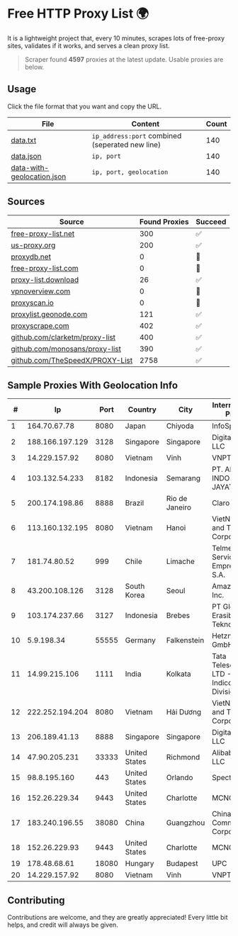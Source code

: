 
# Free HTTP Proxy List 🌍

It is a lightweight project that, every 10 minutes, scrapes lots of free-proxy sites, validates if it works, and serves a clean proxy list.


> Scraper found **4597** proxies at the latest update. Usable proxies are below.

## Usage

Click the file format that you want and copy the URL.


|File|Content|Count|
|----|-------|-----|
|[data.txt](https://raw.githubusercontent.com/themiralay/Proxy-List-World/master/data.txt)|`ip_address:port` combined (seperated new line)|140|
|[data.json](https://raw.githubusercontent.com/themiralay/Proxy-List-World/master/data.json)|`ip, port`|140|
|[data-with-geolocation.json](https://raw.githubusercontent.com/themiralay/Proxy-List-World/master/data-with-geolocation.json)|`ip, port, geolocation`|140|

## Sources

|Source|Found Proxies|Succeed|
|------|-------------|-------|
|[free-proxy-list.net](https://free-proxy-list.net)|300|✅|
|[us-proxy.org](https://www.us-proxy.org)|200|✅|
|[proxydb.net](http://proxydb.net)|0|🚫|
|[free-proxy-list.com](https://free-proxy-list.com/?page=&port=&type%5B%5D=http&type%5B%5D=https&up_time=0&search=Search)|0|🚫|
|[proxy-list.download](https://www.proxy-list.download/HTTP)|26|✅|
|[vpnoverview.com](https://vpnoverview.com/privacy/anonymous-browsing/free-proxy-servers)|0|🚫|
|[proxyscan.io](https://www.proxyscan.io)|0|🚫|
|[proxylist.geonode.com](https://proxylist.geonode.com/api/proxy-list?limit=300&page=1&sort_by=lastChecked&sort_type=desc&protocols=http,https)|121|✅|
|[proxyscrape.com](https://api.proxyscrape.com/v2/?request=displayproxies&protocol=http&timeout=10000&country=all&ssl=all&anonymity=all)|402|✅|
|[github.com/clarketm/proxy-list](https://raw.githubusercontent.com/clarketm/proxy-list/master/proxy-list-raw.txt)|400|✅|
|[github.com/monosans/proxy-list](https://raw.githubusercontent.com/monosans/proxy-list/main/proxies/http.txt)|390|✅|
|[github.com/TheSpeedX/PROXY-List](https://raw.githubusercontent.com/TheSpeedX/PROXY-List/master/http.txt)|2758|✅|


## Sample Proxies With Geolocation Info

|#|Ip|Port|Country|City|Internet Service Provider|
|-|--|----|-------|----|-------------------------|
|1|164.70.67.78|8080|Japan|Chiyoda|InfoSphere|
|2|188.166.197.129|3128|Singapore|Singapore|DigitalOcean, LLC|
|3|14.229.157.92|8080|Vietnam|Vinh|VNPT|
|4|103.132.54.233|8182|Indonesia|Semarang|PT. ADEAKSA INDO JAYATAMA|
|5|200.174.198.86|8888|Brazil|Rio de Janeiro|Claro S.A|
|6|113.160.132.195|8080|Vietnam|Hanoi|VietNam Post and Telecom Corporation|
|7|181.74.80.52|999|Chile|Limache|Telmex Servicios Empresariales S.A.|
|8|43.200.108.126|3128|South Korea|Seoul|Amazon.com, Inc.|
|9|103.174.237.66|3127|Indonesia|Brebes|PT Global Erasiber Teknologi|
|10|5.9.198.34|55555|Germany|Falkenstein|Hetzner Online GmbH|
|11|14.99.215.106|1111|India|Kolkata|Tata Teleservices LTD - Tata Indicom - Cdma Division|
|12|222.252.194.204|8080|Vietnam|Hải Dương|VietNam Post and Telecom Corporation|
|13|206.189.41.13|8888|Singapore|Singapore|DigitalOcean, LLC|
|14|47.90.205.231|33333|United States|Richmond|Alibaba.com LLC|
|15|98.8.195.160|443|United States|Orlando|Spectrum|
|16|152.26.229.34|9443|United States|Charlotte|MCNC|
|17|183.240.196.55|38080|China|Guangzhou|China Mobile Communications Corporation|
|18|152.26.229.93|9443|United States|Charlotte|MCNC|
|19|178.48.68.61|18080|Hungary|Budapest|UPC|
|20|14.229.157.92|8080|Vietnam|Vinh|VNPT|



## Contributing

Contributions are welcome, and they are greatly appreciated! Every
little bit helps, and credit will always be given.

